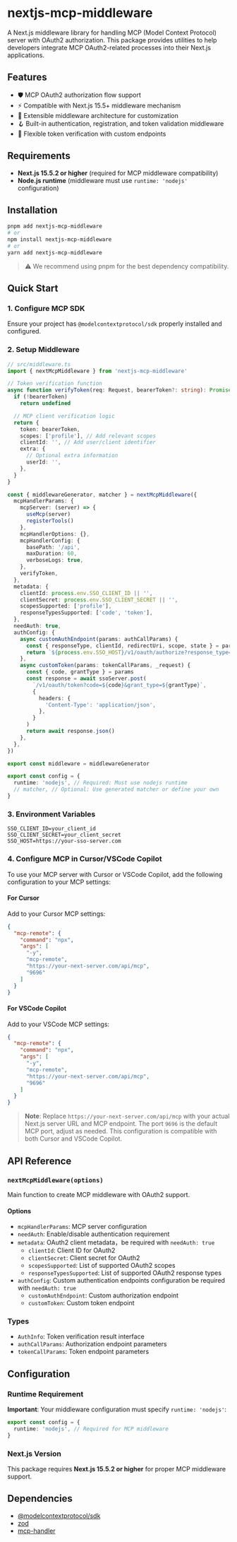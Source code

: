 # nextjs-mcp-middleware

A Next.js middleware library for handling MCP (Model Context Protocol) server with OAuth2 authorization. This package provides utilities to help developers integrate MCP OAuth2-related processes into their Next.js applications.

## Features
- 🛡️ MCP OAuth2 authorization flow support
- ⚡️ Compatible with Next.js 15.5+ middleware mechanism
- 🧩 Extensible middleware architecture for customization
- 🪝 Built-in authentication, registration, and token validation middleware
- 🔧 Flexible token verification with custom endpoints

## Requirements
- **Next.js 15.5.2 or higher** (required for MCP middleware compatibility)
- **Node.js runtime** (middleware must use `runtime: 'nodejs'` configuration)

## Installation

```bash
pnpm add nextjs-mcp-middleware
# or
npm install nextjs-mcp-middleware
# or
yarn add nextjs-mcp-middleware
```

> ⚠️ We recommend using pnpm for the best dependency compatibility.

## Quick Start

### 1. Configure MCP SDK
Ensure your project has `@modelcontextprotocol/sdk` properly installed and configured.

### 2. Setup Middleware

```ts
// src/middleware.ts
import { nextMcpMiddleware } from 'nextjs-mcp-middleware'

// Token verification function
async function verifyToken(req: Request, bearerToken?: string): Promise<AuthInfo | undefined> {
  if (!bearerToken)
    return undefined

  // MCP client verification logic
  return {
    token: bearerToken,
    scopes: ['profile'], // Add relevant scopes
    clientId: '', // Add user/client identifier
    extra: {
      // Optional extra information
      userId: '',
    },
  }
}

const { middlewareGenerator, matcher } = nextMcpMiddleware({
  mcpHandlerParams: {
    mcpServer: (server) => {
      useMcp(server)
      registerTools()
    },
    mcpHandlerOptions: {},
    mcpHandlerConfig: {
      basePath: '/api',
      maxDuration: 60,
      verboseLogs: true,
    },
    verifyToken,
  },
  metadata: {
    clientId: process.env.SSO_CLIENT_ID || '',
    clientSecret: process.env.SSO_CLIENT_SECRET || '',
    scopesSupported: ['profile'],
    responseTypesSupported: ['code', 'token'],
  },
  needAuth: true,
  authConfig: {
    async customAuthEndpoint(params: authCallParams) {
      const { responseType, clientId, redirectUri, scope, state } = params
      return `${process.env.SSO_HOST}/v1/oauth/authorize?response_type=${responseType}&client_id=${clientId}&redirect_uri=${encodeURIComponent(redirectUri)}&scope=${scope}&state=${state}`
    },
    async customToken(params: tokenCallParams, _request) {
      const { code, grantType } = params
      const response = await ssoServer.post(
        `/v1/oauth/token?code=${code}&grant_type=${grantType}`,
        {
          headers: {
            'Content-Type': 'application/json',
          },
        }
      )
      return await response.json()
    },
  },
})

export const middleware = middlewareGenerator

export const config = {
  runtime: 'nodejs', // Required: Must use nodejs runtime
  // matcher, // Optional: Use generated matcher or define your own
}
```

### 3. Environment Variables

```env
SSO_CLIENT_ID=your_client_id
SSO_CLIENT_SECRET=your_client_secret
SSO_HOST=https://your-sso-server.com
```

### 4. Configure MCP in Cursor/VSCode Copilot

To use your MCP server with Cursor or VSCode Copilot, add the following configuration to your MCP settings:

#### For Cursor
Add to your Cursor MCP settings:

```json
{
  "mcp-remote": {
    "command": "npx",
    "args": [
      "-y",
      "mcp-remote",
      "https://your-next-server.com/api/mcp",
      "9696"
    ]
  }
}
```

#### For VSCode Copilot
Add to your VSCode MCP settings:

```json
{
  "mcp-remote": {
    "command": "npx",
    "args": [
      "-y",
      "mcp-remote",
      "https://your-next-server.com/api/mcp",
      "9696"
    ]
  }
}
```

> **Note**: Replace `https://your-next-server.com/api/mcp` with your actual Next.js server URL and MCP endpoint. The port `9696` is the default MCP port, adjust as needed. This configuration is compatible with both Cursor and VSCode Copilot.

## API Reference

### `nextMcpMiddleware(options)`

Main function to create MCP middleware with OAuth2 support.

#### Options

- `mcpHandlerParams`: MCP server configuration
- `needAuth`: Enable/disable authentication requirement
- `metadata`: OAuth2 client metadata，be required with `needAuth: true`
  - `clientId`: Client ID for OAuth2
  - `clientSecret`: Client secret for OAuth2
  - `scopesSupported`: List of supported OAuth2 scopes
  - `responseTypesSupported`: List of supported OAuth2 response types
- `authConfig`: Custom authentication endpoints configuration be required with `needAuth: true`
  - `customAuthEndpoint`: Custom authorization endpoint
  - `customToken`: Custom token endpoint

### Types

- `AuthInfo`: Token verification result interface
- `authCallParams`: Authorization endpoint parameters
- `tokenCallParams`: Token endpoint parameters

## Configuration

### Runtime Requirement

**Important**: Your middleware configuration must specify `runtime: 'nodejs'`:

```ts
export const config = {
  runtime: 'nodejs', // Required for MCP middleware
}
```

### Next.js Version

This package requires **Next.js 15.5.2 or higher** for proper MCP middleware support.

## Dependencies

- [@modelcontextprotocol/sdk](https://www.npmjs.com/package/@modelcontextprotocol/sdk)
- [zod](https://www.npmjs.com/package/zod)
- [mcp-handler](https://www.npmjs.com/package/mcp-handler)
